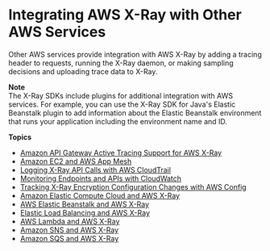# Integrating AWS X\-Ray with Other AWS Services<a name="xray-services"></a>

Other AWS services provide integration with AWS X\-Ray by adding a tracing header to requests, running the X\-Ray daemon, or making sampling decisions and uploading trace data to X\-Ray\.

**Note**  
The X\-Ray SDKs include plugins for additional integration with AWS services\. For example, you can use the X\-Ray SDK for Java's Elastic Beanstalk plugin to add information about the Elastic Beanstalk environment that runs your application including the environment name and ID\.

**Topics**
+ [Amazon API Gateway Active Tracing Support for AWS X\-Ray](xray-services-apigateway.md)
+ [Amazon EC2 and AWS App Mesh](xray-services-appmesh.md)
+ [Logging X\-Ray API Calls with AWS CloudTrail](xray-api-cloudtrail.md)
+ [Monitoring Endpoints and APIs with CloudWatch](xray-services-cloudwatch.md)
+ [Tracking X\-Ray Encryption Configuration Changes with AWS Config](xray-api-config.md)
+ [Amazon Elastic Compute Cloud and AWS X\-Ray](xray-services-ec2.md)
+ [AWS Elastic Beanstalk and AWS X\-Ray](xray-services-beanstalk.md)
+ [Elastic Load Balancing and AWS X\-Ray](xray-services-elb.md)
+ [AWS Lambda and AWS X\-Ray](xray-services-lambda.md)
+ [Amazon SNS and AWS X\-Ray](xray-services-sns.md)
+ [Amazon SQS and AWS X\-Ray](xray-services-sqs.md)